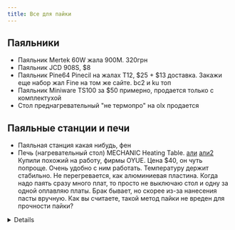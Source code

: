 ```yaml
---
title: Все для пайки
---
```


## Паяльники
- Паяльник Mertek 60W жала 900M. 320грн
- Паяльник JCD 908S, $8
- Паяльник Pine64 Pinecil на жалах Т12, $25 + $13 доставка. Закажи еще набор жал Fine на том же сайте. bc2 и ku топ
- Паяльник Miniware TS100 за $50 примерно, продается только с комплектухой
- Стол преднагревательный "не термопро" на olx продается

## Паяльные станции и печи
- Паяльная станция какая нибудь, фен
- Печь (нагревательный стол) MECHANIC Heating Table. [али](https://aliexpress.ru/item/1005002313668029.html) [али2](https://aliexpress.ru/item/1005002313668029.html) Купили похожий на работу, фирмы OYUE. Цена $40, он чуть попроще. Очень удобно с ним работать. Температуру держит стабильно. Не перегревается, как алюминиевая пластина. Когда надо паять сразу много плат, то просто не выключаю стол и одну за одной оплавляю платы. Брак бывает, но скорее из-за нанесения пасты вручную. Как вы считаете, такой метод пайки не вреден для прочности пайки?
<details markdown="1">![image](https://user-images.githubusercontent.com/17731587/143229942-a8c359f7-3ab1-4dfa-bebd-3502b1f2c7b4.png)</detalis>
- Печь для светодиодов 300грн + терморегулятор для нее и можно поиграться

## Жала, запчасти
- Жала 900M: KU, ... от Mechanic по 100грн за штуку. Они того стоят

## Доп. инструмент
- оловоотсос
- оплетка
- подставка
- смотри раздел "ручной инструмент"

## Расходники
- припой Cynel 1mm 16g
- припой Cynel 1mm 250g
- флюс-гель NC559
- паста паяльная

## Химия для пайки
- спирт изопропиловый / этиловый в бутылочке с тонким носиком
- маска паяльная
- глицерин для смачивания губки
- персульфат для травления плат
- растворители для отмывки чего угодно


## Термоусадка
- набор мелких термоусадок разных цветов 1,1.5,2,3,4,5 мм всех по две
- крупные термоусадочнве трубки (в ассортименте)


## Готовые наборы





